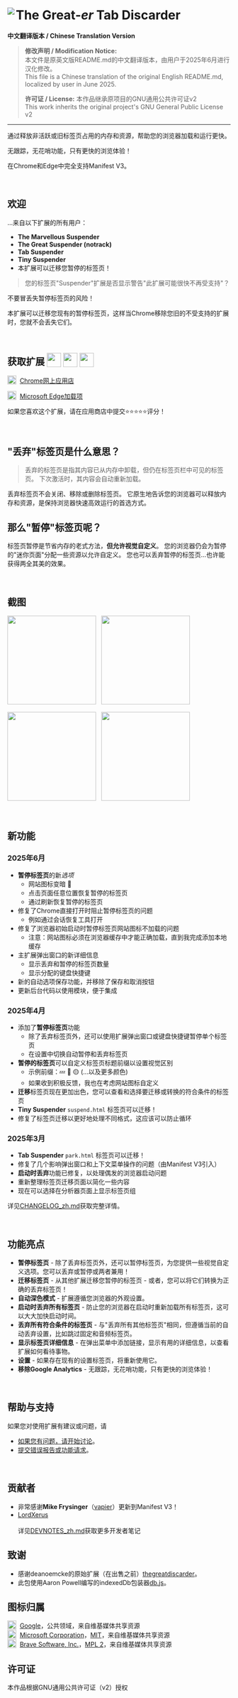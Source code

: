 # <img src="./src/img/icon48.png" align="left" /> The Great-*er* Tab Discarder

**中文翻译版本 / Chinese Translation Version**

> **修改声明 / Modification Notice:**  
> 本文件是原英文版README.md的中文翻译版本，由用户于2025年6月进行汉化修改。  
> This file is a Chinese translation of the original English README.md, localized by user in June 2025.  
> 
> **许可证 / License:** 本作品继承原项目的GNU通用公共许可证v2  
> This work inherits the original project's GNU General Public License v2

---

通过释放非活跃或旧标签页占用的内存和资源，帮助您的浏览器加载和运行更快。

无跟踪，无花哨功能，只有更快的浏览体验！

在Chrome和Edge中完全支持Manifest V3。

<br>

## 欢迎
...来自以下扩展的所有用户：
- **The Marvellous Suspender**
- **The Great Suspender (notrack)**
- **Tab Suspender**
- **Tiny Suspender**
- 本扩展可以迁移您暂停的标签页！

> 您的标签页"Suspender"扩展是否显示警告"此扩展可能很快不再受支持"？<br>

不要冒丢失暂停标签页的风险！

本扩展可以迁移您现有的暂停标签页，这样当Chrome移除您旧的不受支持的扩展时，您就不会丢失它们。

<br>

## 获取扩展   <img src="./src/img/chrome.svg" height="32" valign="text-bottom" /> <img src="./src/img/edge.svg" height="32" valign="text-bottom" /> <img src="./src/img/brave.svg" height="32" valign="text-bottom" />


<img src="./src/img/chrome.svg" height="20" valign="text-bottom" />&nbsp;
[Chrome网上应用店](https://chromewebstore.google.com/detail/the-great-er-tab-discarder/plpkmjcnhhnpkblimgenmdhghfgghdpp)

<img src="./src/img/edge.svg" height="20" valign="text-bottom" />&nbsp;
[Microsoft Edge加载项](https://microsoftedge.microsoft.com/addons/detail/the-greater-tab-discarder/lieejiddoadedggjdkgeellgeeibbnai)

如果您喜欢这个扩展，请在应用商店中提交⭐⭐⭐⭐⭐评分！

<br>

## "丢弃"标签页是什么意思？
> 丢弃的标签页是指其内容已从内存中卸载，但仍在标签页栏中可见的标签页。
> 下次激活时，其内容会自动重新加载。

丢弃标签页不会关闭、移除或删除标签页。
它原生地告诉您的浏览器可以释放内存和资源，是保持浏览器快速高效运行的首选方式。

## 那么"暂停"标签页呢？
标签页暂停是节省内存的老式方法，**但允许视觉自定义**。
您的浏览器仍会为暂停的"迷你页面"分配一些资源以允许自定义。
您也可以丢弃暂停的标签页...也许能获得两全其美的效果。

<br>

## 截图
<img src="./screenshots/Popup Light.png" height="200" /> &nbsp;
<img src="./screenshots/Options Light.png" height="200" /> &nbsp;

<img src="./screenshots/Popup Dark.png" height="200" /> &nbsp;
<img src="./screenshots/Options Dark.png" height="200" /> &nbsp;

<br>

## 新功能

### 2025年6月
- **暂停标签页**的新*选项*
  - 网站图标变暗 🎉
  - 点击页面任意位置恢复暂停的标签页
  - 通过刷新恢复暂停的标签页
- 修复了Chrome直接打开时阻止暂停标签页的问题
  - 例如通过会话恢复工具打开
- 修复了浏览器初始启动时暂停标签页网站图标不加载的问题
  - 注意：网站图标必须在浏览器缓存中才能正确加载，直到我完成添加本地缓存
- 主扩展弹出窗口的新详细信息
  - 显示丢弃和暂停的标签页数量
  - 显示分配的键盘快捷键
- 新的自动选项保存功能，并移除了保存和取消按钮
- 更新后台代码以使用模块，便于集成

### 2025年4月
- 添加了**暂停标签页**功能
  - 除了丢弃标签页外，还可以使用扩展弹出窗口或键盘快捷键暂停单个标签页
  - 在设置中切换自动暂停和丢弃标签页
- **暂停的标签页**可以自定义标签页标题前缀以设置视觉区别
  - 示例前缀：💤 🔴 🟡 (...以及更多颜色)
  - 如果收到积极反馈，我也在考虑网站图标自定义
- **迁移**标签页现在更加出色，您可以查看和选择要迁移或转换的符合条件的标签页
- **Tiny Suspender** `suspend.html` 标签页可以迁移！
- 修复了标签页迁移以更好地处理不同格式，这应该可以防止循环

### 2025年3月
- **Tab Suspender** `park.html` 标签页可以迁移！
- 修复了几个影响弹出窗口和上下文菜单操作的问题（由Manifest V3引入）
- **启动时丢弃**功能已修复，以处理偶发的浏览器启动问题
- 重新整理标签页迁移页面以简化一些内容
- 现在可以选择在分析器页面上显示标签页组

详见[CHANGELOG_zh.md](./CHANGELOG_zh.md)获取完整详情。

<br>

## 功能亮点
- **暂停标签页** - 除了丢弃标签页外，还可以暂停标签页，为您提供一些视觉自定义选项。您可以丢弃或暂停或两者兼用！
- **迁移标签页** - 从其他扩展迁移您暂停的标签页 - 或者，您可以将它们转换为正确的丢弃标签页！
- **自动深色模式** - 扩展遵循您浏览器的外观设置。
- **启动时丢弃所有标签页** - 防止您的浏览器在启动时重新加载所有标签页，这可以大大加快启动时间。
- **丢弃所有符合条件的标签页** - 与"丢弃所有其他标签页"相同，但遵循当前的自动丢弃设置，比如跳过固定和音频标签页。
- **显示标签页详细信息** - 在弹出菜单中添加链接，显示有用的详细信息，以查看扩展如何看待事物。
- **设置** - 如果存在现有的设置标签页，将重新使用它。
- **移除Google Analytics** - 无跟踪，无花哨功能，只有更快的浏览体验！

<br>

## 帮助与支持

如果您对使用扩展有建议或问题，请
- [如果您有问题，请开始讨论](https://github.com/rkodey/the-great-er-discarder-er/discussions)。
- [提交错误报告或功能请求](https://github.com/rkodey/the-great-er-discarder-er/issues)。

<br>

## 贡献者
- 非常感谢**Mike Frysinger**（[vapier](https://github.com/vapier)）更新到Manifest V3！
- [LordXerus](https://github.com/LordXerus)
  <br><br>详见[DEVNOTES_zh.md](./DEVNOTES_zh.md)获取更多开发者笔记

## 致谢
- 感谢deanoemcke的原始扩展（在出售之前）[thegreatdiscarder](https://github.com/deanoemcke/)。
- 此包使用Aaron Powell编写的indexedDb包装器[db.js](https://github.com/aaronpowell/db.js)。

## 图标归属

<img src="./src/img/chrome.svg" height="20" valign="text-bottom" />&nbsp;
<a href="https://commons.wikimedia.org/wiki/File:Google_Chrome_icon_(February_2022).svg">Google</a>，公共领域，来自维基媒体共享资源<br>
<img src="./src/img/edge.svg" height="20" valign="text-bottom" />&nbsp;
<a href="https://commons.wikimedia.org/wiki/File:Microsoft_Edge_logo_(2019).svg">Microsoft Corporation</a>，<a href="http://opensource.org/licenses/mit-license.php">MIT</a>，来自维基媒体共享资源<br>
<img src="./src/img/brave.svg" height="20" valign="text-bottom" />&nbsp;
<a href="https://commons.wikimedia.org/wiki/File:Brave_lion_icon.svg">Brave Software, Inc.</a>，<a href="https://www.mozilla.org/en-US/MPL/2.0/">MPL 2</a>，来自维基媒体共享资源<br>

## 许可证

本作品根据GNU通用公共许可证（v2）授权 
